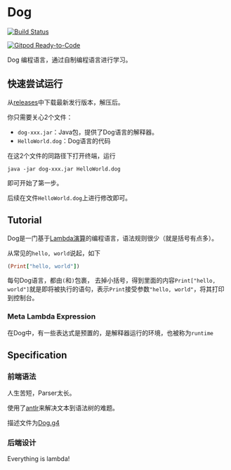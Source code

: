 # Dog

[![Build Status](https://travis-ci.com/Anilople/Dog.svg?branch=master)](https://travis-ci.com/Anilople/Dog)

[![Gitpod Ready-to-Code](https://img.shields.io/badge/Gitpod-Ready--to--Code-blue?logo=gitpod)](https://gitpod.io/#https://github.com/Anilople/Dog)

Dog 编程语言，通过自制编程语言进行学习。

## 快速尝试运行

从[releases](https://github.com/Anilople/Dog/releases)中下载最新发行版本，解压后。

你只需要关心2个文件：

* `dog-xxx.jar`：Java包，提供了Dog语言的解释器。
* `HelloWorld.dog`：Dog语言的代码

在这2个文件的同路径下打开终端，运行

```shell
java -jar dog-xxx.jar HelloWorld.dog
```

即可开始了第一步。

后续在文件`HelloWorld.dog`上进行修改即可。

## Tutorial

Dog是一门基于[Lambda演算](https://personal.utdallas.edu/~gupta/courses/apl/lambda.pdf)的编程语言，语法规则很少（就是括号有点多）。

从常见的`hello, world`说起，如下

```ruby
(Print["hello, world"])
```

每句Dog语言，都由`(`和`)`包裹， 去掉小括号，得到里面的内容`Print["hello, world"]`就是即将被执行的语句，表示`Print`接受参数`"hello, world"`，将其打印到控制台。

### Meta Lambda Expression

在Dog中，有一些表达式是预置的，是解释器运行的环境，也被称为`runtime`

## Specification

### 前端语法

人生苦短，Parser太长。

使用了[antlr](https://www.antlr.org/)来解决文本到语法树的难题。

描述文件为[Dog.g4](src/main/antlr4/com/github/anilople/dog/frontend/Dog.g4)

### 后端设计

Everything is lambda!
